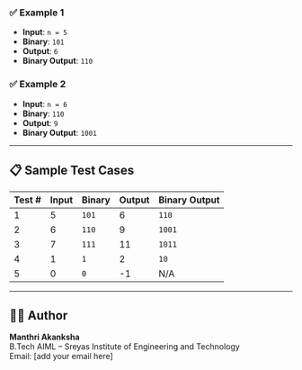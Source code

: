 

### ✅ Example 1
- **Input**: `n = 5`  
- **Binary**: `101`  
- **Output**: `6`  
- **Binary Output**: `110`

### ✅ Example 2
- **Input**: `n = 6`  
- **Binary**: `110`  
- **Output**: `9`  
- **Binary Output**: `1001`

---

## 📋 Sample Test Cases

| Test # | Input | Binary | Output | Binary Output |
|--------|-------|--------|--------|----------------|
| 1      | 5     | `101`  | 6      | `110`          |
| 2      | 6     | `110`  | 9      | `1001`         |
| 3      | 7     | `111`  | 11     | `1011`         |
| 4      | 1     | `1`    | 2      | `10`           |
| 5      | 0     | `0`    | -1     | N/A            |

---

## 👩‍💻 Author

**Manthri Akanksha**  
B.Tech AIML – Sreyas Institute of Engineering and Technology  
Email: [add your email here]
